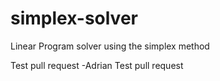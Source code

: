 # simplex-solver
Linear Program solver using the simplex method

Test pull request -Adrian 
Test pull request 